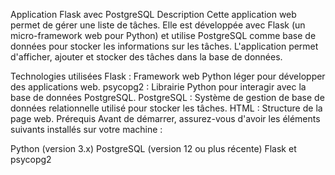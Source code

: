 Application Flask avec PostgreSQL
Description
Cette application web permet de gérer une liste de tâches. Elle est développée avec Flask (un micro-framework web pour Python) et utilise PostgreSQL comme base de données pour stocker les informations sur les tâches. L'application permet d'afficher, ajouter et stocker des tâches dans la base de données.

Technologies utilisées
Flask : Framework web Python léger pour développer des applications web.
psycopg2 : Librairie Python pour interagir avec la base de données PostgreSQL.
PostgreSQL : Système de gestion de base de données relationnelle utilisé pour stocker les tâches.
HTML : Structure de la page web.
Prérequis
Avant de démarrer, assurez-vous d'avoir les éléments suivants installés sur votre machine :

Python (version 3.x)
PostgreSQL (version 12 ou plus récente)
Flask et psycopg2
